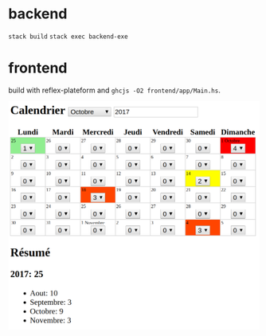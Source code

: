 # backend

`stack build`
`stack exec backend-exe`

# frontend

build with reflex-plateform and `ghcjs -O2 frontend/app/Main.hs`.

![frontent](screenshot.png)

